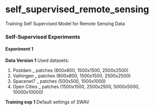 # self_supervised_remote_sensing
Training Self Supervised Model for Remote Sensing Data


### Self-Supervised Experiments

#### Experiment 1

**Data Version 1** 
Used datasets:
1. Postdam _  patches (800x800, 1500x1500, 2500x2500)
2. Vaihingen _ patches (800x800, 1500x1500, 2500x2500)
3. Spacenet7 _ patches (500x500, 1000x1000)
4. Open Cities _ patches (1500x1500, 2500x2500, 5000x5000, 10000x10000)

**Training exp 1**
Default settings of SWAV
